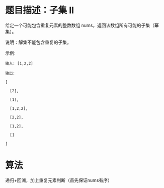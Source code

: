 # 题目描述：子集 II
给定一个可能包含重复元素的整数数组 nums，返回该数组所有可能的子集（幂集）。

说明：解集不能包含重复的子集。

示例:

    输入: [1,2,2]

    输出:

    [
  
      [2],
  
      [1],
  
      [1,2,2],
  
      [2,2],
  
      [1,2],
  
      []

    ]
    
# 算法
递归+回溯，加上重复元素判断（首先保证nums有序）
